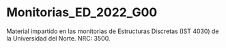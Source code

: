 # Monitorias_ED_2022_G00
Material impartido en las monitorias de Estructuras Discretas (IST 4030) de la Universidad del Norte. NRC: 3500.

